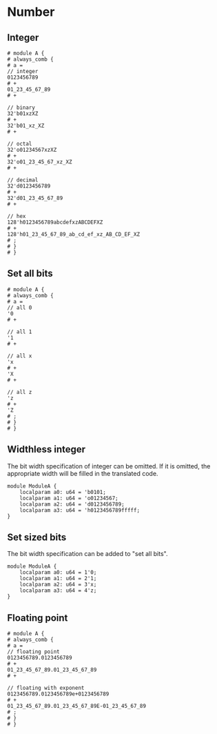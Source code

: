 # Number

## Integer

```veryl
# module A {
# always_comb {
# a =
// integer
0123456789
# +
01_23_45_67_89
# +

// binary
32'b01xzXZ
# +
32'b01_xz_XZ
# +

// octal
32'o01234567xzXZ
# +
32'o01_23_45_67_xz_XZ
# +

// decimal
32'd0123456789
# +
32'd01_23_45_67_89
# +

// hex
128'h0123456789abcdefxzABCDEFXZ
# +
128'h01_23_45_67_89_ab_cd_ef_xz_AB_CD_EF_XZ
# ;
# }
# }
```

## Set all bits

```veryl
# module A {
# always_comb {
# a =
// all 0
'0
# +

// all 1
'1
# +

// all x
'x
# +
'X
# +

// all z
'z
# +
'Z
# ;
# }
# }
```

## Widthless integer

The bit width specification of integer can be omitted.
If it is omitted, the appropriate width will be filled in the translated code.

```veryl,playground
module ModuleA {
    localparam a0: u64 = 'b0101;
    localparam a1: u64 = 'o01234567;
    localparam a2: u64 = 'd0123456789;
    localparam a3: u64 = 'h0123456789fffff;
}
```

## Set sized bits

The bit width specification can be added to "set all bits".

```veryl,playground
module ModuleA {
    localparam a0: u64 = 1'0;
    localparam a1: u64 = 2'1;
    localparam a2: u64 = 3'x;
    localparam a3: u64 = 4'z;
}
```

## Floating point

```veryl
# module A {
# always_comb {
# a =
// floating point
0123456789.0123456789
# +
01_23_45_67_89.01_23_45_67_89
# +

// floating with exponent
0123456789.0123456789e+0123456789
# +
01_23_45_67_89.01_23_45_67_89E-01_23_45_67_89
# ;
# }
# }
```
